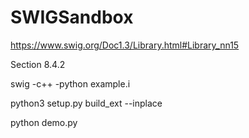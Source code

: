 # SWIGSandbox

https://www.swig.org/Doc1.3/Library.html#Library_nn15

Section 8.4.2

swig -c++ -python example.i

python3 setup.py build_ext --inplace

python demo.py
